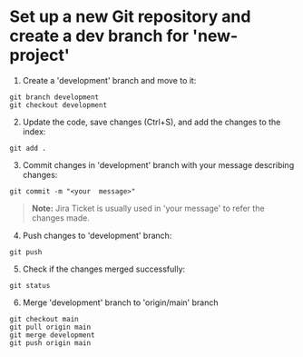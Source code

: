# Set up a new Git repository and create a dev branch for 'new-project'

  

1. Create a 'development' branch and move to it:
```
git branch development
git checkout development
```
2. Update the code, save changes (Ctrl+S), and add the changes to the index:
```
git add .
```
3. Commit changes in 'development' branch with your message describing changes:
```
git commit -m "<your  message>"
```
> **Note:** Jira Ticket is usually used in 'your  message' to refer the changes made.

4. Push changes to 'development' branch:
```
git push
```
5. Check if the changes merged successfully:
```
git status
```
6. Merge 'development' branch to 'origin/main' branch
```
git checkout main
git pull origin main
git merge development
git push origin main
```